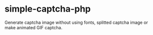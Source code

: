 # simple-captcha-php
Generate captcha image without using fonts, splitted captcha image or make animated GIF captcha.
